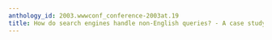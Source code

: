 ```yaml
---
anthology_id: 2003.wwwconf_conference-2003at.19
title: How do search engines handle non-English queries? - A case study
---
```

